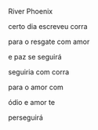 River Phoenix

certo dia escreveu corra

para o resgate com amor

e paz se seguirá

seguiria com corra

para o amor com

ódio e amor te

perseguirá
